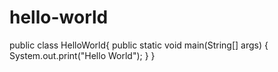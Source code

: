 # hello-world
public class HelloWorld{
  public static void main(String[] args)
  {
    System.out.print("Hello World");
  }
}
